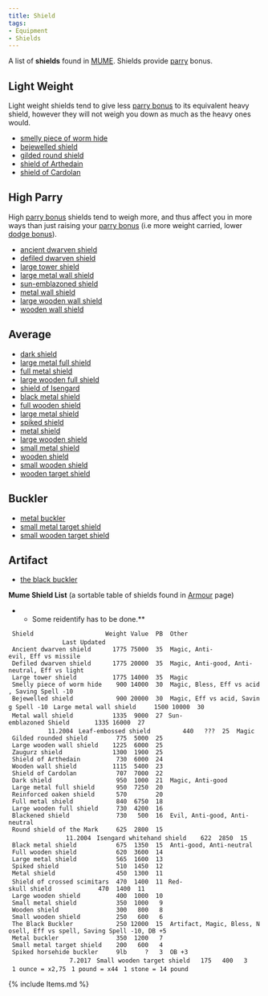 ```yaml
---
title: Shield
tags:
- Equipment
- Shields
---
```


A list of **shields** found in [MUME](MUME "wikilink"). Shields provide
[parry](parry "wikilink") bonus.

## Light Weight

Light weight shields tend to give less [parry
bonus](parry_bonus "wikilink") to its equivalent heavy shield, however
they will not weigh you down as much as the heavy ones would.

- [smelly piece of worm hide](smelly_piece_of_worm_hide "wikilink")
- [bejewelled shield](bejewelled_shield "wikilink")
- [gilded round shield](gilded_round_shield "wikilink")
- [shield of Arthedain](shield_of_Arthedain "wikilink")
- [shield of Cardolan](shield_of_Cardolan "wikilink")

## High Parry

High [parry bonus](parry_bonus "wikilink") shields tend to weigh more,
and thus affect you in more ways than just raising your [parry
bonus](parry_bonus "wikilink") (i.e more weight carried, lower [dodge
bonus](dodge_bonus "wikilink")).

- [ancient dwarven shield](ancient_dwarven_shield "wikilink")
- [defiled dwarven shield](defiled_dwarven_shield "wikilink")
- [large tower shield](large_tower_shield "wikilink")
- [large metal wall shield](large_metal_wall_shield "wikilink")
- [sun-emblazoned shield](sun-emblazoned_shield "wikilink")
- [metal wall shield](metal_wall_shield "wikilink")
- [large wooden wall shield](large_wooden_wall_shield "wikilink")
- [wooden wall shield](wooden_wall_shield "wikilink")

## Average

- [dark shield](dark_shield "wikilink")
- [large metal full shield](large_metal_full_shield "wikilink")
- [full metal shield](full_metal_shield "wikilink")
- [large wooden full shield](large_wooden_full_shield "wikilink")
- [shield of Isengard](shield_of_Isengard "wikilink")
- [black metal shield](black_metal_shield "wikilink")
- [full wooden shield](full_wooden_shield "wikilink")
- [large metal shield](large_metal_shield "wikilink")
- [spiked shield](spiked_shield "wikilink")
- [metal shield](metal_shield "wikilink")
- [large wooden shield](large_wooden_shield "wikilink")
- [small metal shield](small_metal_shield "wikilink")
- [wooden shield](wooden_shield "wikilink")
- [small wooden shield](small_wooden_shield "wikilink")
- [wooden target shield](wooden_target_shield "wikilink")

## Buckler

- [metal buckler](metal_buckler "wikilink")
- [small metal target shield](small_metal_target_shield "wikilink")
- [small wooden target shield](small_wooden_target_shield "wikilink")

## Artifact

- [the black buckler](the_black_buckler "wikilink")

**Mume Shield List** (a sortable table of shields found in
[Armour](Armour "wikilink") page)

<spoiler>

- - Some reidentify has to be done.\*\*

` Shield                    Weight Value  PB  Other                                   Last Updated`
` `
` Ancient dwarven shield      1775 75000  35  Magic, Anti-evil, Eff vs missile`
` Defiled dwarven shield      1775 20000  35  Magic, Anti-good, Anti-neutral, Eff vs light`
` Large tower shield          1775 14000  35  Magic`
` Smelly piece of worm hide    900 14000  30  Magic, Bless, Eff vs acid, Saving Spell -10`
` Bejewelled shield            900 20000  30  Magic, Eff vs acid, Saving Spell -10`
` Large metal wall shield     1500 10000  30`
` Metal wall shield           1335  9000  27`
` Sun-emblazoned Shield       1335 16000  27                                           11.2004`
` Leaf-embossed shield         440   ???  25  Magic`
` Gilded rounded shield        775  5000  25`
` Large wooden wall shield    1225  6000  25`
` Zaugurz shield              1300  1900  25`
` Shield of Arthedain          730  6000  24`
` Wooden wall shield          1115  5400  23`
` Shield of Cardolan           707  7000  22`
` Dark shield                  950  1000  21  Magic, Anti-good`
` Large metal full shield      950  7250  20`
` Reinforced oaken shield      570        20`
` Full metal shield            840  6750  18`
` Large wooden full shield     730  4200  16`
` Blackened shield             730   500  16  Evil, Anti-good, Anti-neutral`
` Round shield of the Mark     625  2800  15                                           11.2004`
` Isengard whitehand shield    622  2850  15`
` Black metal shield           675  1350  15  Anti-good, Anti-neutral`
` Full wooden shield           620  3600  14`
` Large metal shield           565  1600  13`
` Spiked shield                510  1450  12`
` Metal shield                 450  1300  11`
` Shield of crossed scimitars  470  1400  11`
` Red-skull shield             470  1400  11`
` Large wooden shield          400  1000  10`
` Small metal shield           350  1000   9`
` Wooden shield                300   800   8`
` Small wooden shield          250   600   6`
` The Black Buckler            250 12000  15  Artifact, Magic, Bless, Nosell, Eff vs spell, Saving Spell -10, DB +5`
` Metal buckler                350  1200   7`
` Small metal target shield    200   600   4`
` Spiked horsehide buckler     9lb     ?   3  OB +3                                     7.2017`
` Small wooden target shield   175   400   3`
` `
` 1 ounce = x2,75`
` 1 pound = x44`
` 1 stone = 14 pound`

</spoiler>

{% include Items.md %}
